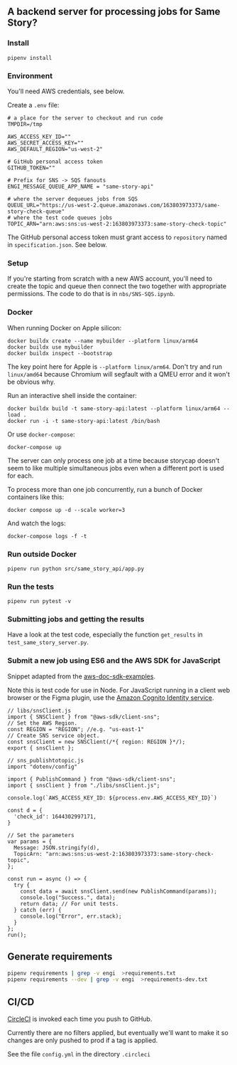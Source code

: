 ## A backend server for processing jobs for Same Story?

### Install

`pipenv install`

### Environment

You'll need AWS credentials, see below.

Create a `.env` file:
```
# a place for the server to checkout and run code
TMPDIR=/tmp

AWS_ACCESS_KEY_ID=""
AWS_SECRET_ACCESS_KEY=""
AWS_DEFAULT_REGION="us-west-2"

# GitHub personal access token
GITHUB_TOKEN=""

# Prefix for SNS -> SQS fanouts
ENGI_MESSAGE_QUEUE_APP_NAME = "same-story-api"

# where the server dequeues jobs from SQS
QUEUE_URL="https://us-west-2.queue.amazonaws.com/163803973373/same-story-check-queue"
# where the test code queues jobs 
TOPIC_ARN="arn:aws:sns:us-west-2:163803973373:same-story-check-topic"
```

The GitHub personal access token must grant access to `repository` named in
`specification.json`. See below.

### Setup

If you're starting from scratch with a new AWS account, you'll need to create
the topic and queue then connect the two together with appropriate permissions.
The code to do that is in `nbs/SNS-SQS.ipynb`.

### Docker

When running Docker on Apple silicon:

```
docker buildx create --name mybuilder --platform linux/arm64
docker buildx use mybuilder
docker buildx inspect --bootstrap
```

The key point here for Apple is `--platform linux/arm64`. Don't try and run
`linux/amd64` because Chromium will segfault with a QMEU error and it won't be
obvious why.

Run an interactive shell inside the container:

```
docker buildx build -t same-story-api:latest --platform linux/arm64 --load .
docker run -i -t same-story-api:latest /bin/bash
```

Or use `docker-compose`:

`docker-compose up`

The server can only process one job at a time because storycap doesn't seem to
like multiple simultaneous jobs even when a different port is used for each.

To process more than one job concurrently, run a bunch of Docker containers like
this:

```
docker compose up -d --scale worker=3
```

And watch the logs:

```
docker-compose logs -f -t
```

### Run outside Docker

```
pipenv run python src/same_story_api/app.py
```

### Run the tests

```
pipenv run pytest -v 
```

### Submitting jobs and getting the results

Have a look at the test code, especially the function `get_results` in `test_same_story_server.py`.

### Submit a new job using ES6 and the AWS SDK for JavaScript

Snippet adapted from the
[aws-doc-sdk-examples](https://github.com/awsdocs/aws-doc-sdk-examples/blob/main/javascript/example_code/sns/sns_publishtotopic.js).

Note this is test code for use in Node. For JavaScript running in a client web
browser or the Figma plugin, use the [Amazon Cognito Identity
service](https://docs.aws.amazon.com/AWSJavaScriptSDK/latest/AWS/CognitoIdentityCredentials.html).

```
// libs/snsClient.js
import { SNSClient } from "@aws-sdk/client-sns";
// Set the AWS Region.
const REGION = "REGION"; //e.g. "us-east-1"
// Create SNS service object.
const snsClient = new SNSClient(/*{ region: REGION }*/);
export { snsClient };
```

```
// sns_publishtotopic.js
import "dotenv/config"

import { PublishCommand } from "@aws-sdk/client-sns";
import { snsClient } from "./libs/snsClient.js";

console.log(`AWS_ACCESS_KEY_ID: ${process.env.AWS_ACCESS_KEY_ID}`)

const d = {
  'check_id': 1644302997171,
}

// Set the parameters
var params = {
  Message: JSON.stringify(d),
  TopicArn: "arn:aws:sns:us-west-2:163803973373:same-story-check-topic",
};

const run = async () => {
  try {
    const data = await snsClient.send(new PublishCommand(params));
    console.log("Success.", data);
    return data; // For unit tests.
  } catch (err) {
    console.log("Error", err.stack);
  }
};
run();
```

## Generate requirements 

```bash
pipenv requirements | grep -v engi  >requirements.txt
pipenv requirements --dev | grep -v engi  >requirements-dev.txt
```

## CI/CD

[CircleCI](https://app.circleci.com/pipelines/github/engi-network/same-story-api) is invoked each time you push to GitHub.

Currently there are no filters applied, but eventually we'll want to make it so
changes are only pushed to prod if a tag is applied.

See the file `config.yml` in the directory `.circleci`